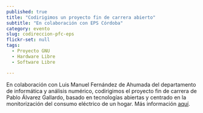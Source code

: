 ```yaml
---
published: true
title: "Codirigimos un proyecto fin de carrera abierto"
subtitle: "En colaboración con EPS Córdoba"
category: evento
slug: codireccion-pfc-eps
flickr-set: null
tags: 
  - Proyecto GNU
  - Hardware Libre
  - Software Libre

---
```


En colaboración con Luis Manuel Fernández de Ahumada del departamento de informática y análisis numérico, codirigimos el proyecto fin de carrera de Pablo Álvarez Gallardo, basado en tecnologías abiertas y centrado en la monitorización del consumo eléctrico de un hogar. Más información [aquí](http://colaborativa.eu/blog/2013/07/pablo-alvarez/).
